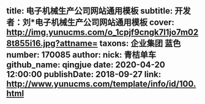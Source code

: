 title: 电子机械生产公司网站通用模板
subtitle: 开发者：刘*电子机械生产公司网站通用模板
cover: http://img.yunucms.com/o_1cpjf9cngk7l1jo7m028t855i16.jpg?attname=
taxons: 企业集团 蓝色
number: 170085
author:
  nick: 青桔单车
  github_name: qingjue
date: 2020-04-20 12:00:00
publishDate: 2018-09-27
link: http://www.yunucms.com/template/info/id/100.html
---